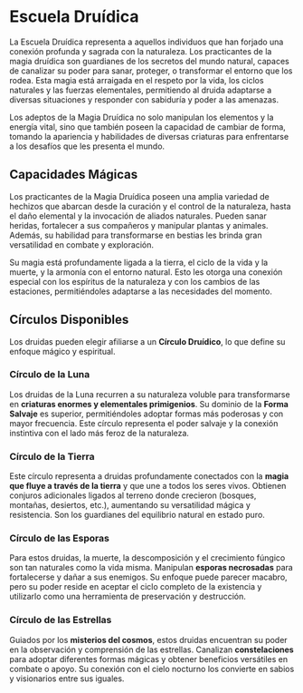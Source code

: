# Escuela Druídica

La Escuela Druídica representa a aquellos individuos que han forjado una conexión profunda y sagrada con la naturaleza. Los practicantes de la magia druídica son guardianes de los secretos del mundo natural, capaces de canalizar su poder para sanar, proteger, o transformar el entorno que los rodea. Esta magia está arraigada en el respeto por la vida, los ciclos naturales y las fuerzas elementales, permitiendo al druida adaptarse a diversas situaciones y responder con sabiduría y poder a las amenazas.

Los adeptos de la Magia Druídica no solo manipulan los elementos y la energía vital, sino que también poseen la capacidad de cambiar de forma, tomando la apariencia y habilidades de diversas criaturas para enfrentarse a los desafíos que les presenta el mundo.

## Capacidades Mágicas

Los practicantes de la Magia Druídica poseen una amplia variedad de hechizos que abarcan desde la curación y el control de la naturaleza, hasta el daño elemental y la invocación de aliados naturales. Pueden sanar heridas, fortalecer a sus compañeros y manipular plantas y animales. Además, su habilidad para transformarse en bestias les brinda gran versatilidad en combate y exploración.

Su magia está profundamente ligada a la tierra, el ciclo de la vida y la muerte, y la armonía con el entorno natural. Esto les otorga una conexión especial con los espíritus de la naturaleza y con los cambios de las estaciones, permitiéndoles adaptarse a las necesidades del momento.

## Círculos Disponibles

Los druidas pueden elegir afiliarse a un **Círculo Druídico**, lo que define su enfoque mágico y espiritual.

### Círculo de la Luna

Los druidas de la Luna recurren a su naturaleza voluble para transformarse en **criaturas enormes y elementales primigenios**. Su dominio de la **Forma Salvaje** es superior, permitiéndoles adoptar formas más poderosas y con mayor frecuencia. Este círculo representa el poder salvaje y la conexión instintiva con el lado más feroz de la naturaleza.

### Círculo de la Tierra

Este círculo representa a druidas profundamente conectados con la **magia que fluye a través de la tierra** y que une a todos los seres vivos. Obtienen conjuros adicionales ligados al terreno donde crecieron (bosques, montañas, desiertos, etc.), aumentando su versatilidad mágica y resistencia. Son los guardianes del equilibrio natural en estado puro.

### Círculo de las Esporas

Para estos druidas, la muerte, la descomposición y el crecimiento fúngico son tan naturales como la vida misma. Manipulan **esporas necrosadas** para fortalecerse y dañar a sus enemigos. Su enfoque puede parecer macabro, pero su poder reside en aceptar el ciclo completo de la existencia y utilizarlo como una herramienta de preservación y destrucción.

### Círculo de las Estrellas

Guiados por los **misterios del cosmos**, estos druidas encuentran su poder en la observación y comprensión de las estrellas. Canalizan **constelaciones** para adoptar diferentes formas mágicas y obtener beneficios versátiles en combate o apoyo. Su conexión con el cielo nocturno los convierte en sabios y visionarios entre sus iguales.
